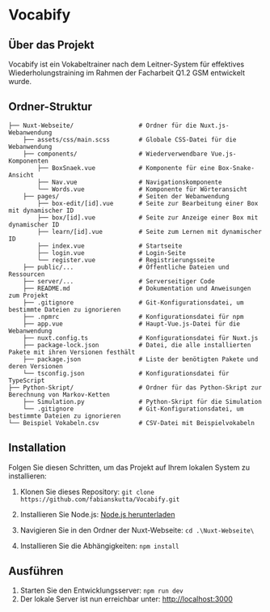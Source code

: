 # Vocabify

## Über das Projekt

Vocabify ist ein Vokabeltrainer nach dem Leitner-System für effektives Wiederholungstraining im Rahmen der Facharbeit Q1.2 GSM entwickelt wurde.

## Ordner-Struktur
    ├── Nuxt-Webseite/                  # Ordner für die Nuxt.js-Webanwendung
        ├── assets/css/main.scss        # Globale CSS-Datei für die Webanwendung
        ├── components/                 # Wiederverwendbare Vue.js-Komponenten
            ├── BoxSnaek.vue            # Komponente für eine Box-Snake-Ansicht
            ├── Nav.vue                 # Navigationskomponente
            └── Words.vue               # Komponente für Wörteransicht
        ├── pages/                      # Seiten der Webanwendung
            ├── box-edit/[id].vue       # Seite zur Bearbeitung einer Box mit dynamischer ID
            ├── box/[id].vue            # Seite zur Anzeige einer Box mit dynamischer ID
            ├── learn/[id].vue          # Seite zum Lernen mit dynamischer ID
            ├── index.vue               # Startseite
            ├── login.vue               # Login-Seite
            └── register.vue            # Registrierungsseite
        ├── public/...                  # Öffentliche Dateien und Ressourcen
        ├── server/...                  # Serverseitiger Code
        ├── README.md                   # Dokumentation und Anweisungen zum Projekt
        ├── .gitignore                  # Git-Konfigurationsdatei, um bestimmte Dateien zu ignorieren
        ├── .npmrc                      # Konfigurationsdatei für npm
        ├── app.vue                     # Haupt-Vue.js-Datei für die Webanwendung
        ├── nuxt.config.ts              # Konfigurationsdatei für Nuxt.js
        ├── package-lock.json           # Datei, die alle installierten Pakete mit ihren Versionen festhält
        ├── package.json                # Liste der benötigten Pakete und deren Versionen
        └── tsconfig.json               # Konfigurationsdatei für TypeScript
    ├── Python-Skript/                  # Ordner für das Python-Skript zur Berechnung von Markov-Ketten
        ├── Simulation.py               # Python-Skript für die Simulation
        └── .gitignore                  # Git-Konfigurationsdatei, um bestimmte Dateien zu ignorieren
    └── Beispiel Vokabeln.csv           # CSV-Datei mit Beispielvokabeln


## Installation

Folgen Sie diesen Schritten, um das Projekt auf Ihrem lokalen System zu installieren:

1. Klonen Sie dieses Repository: `git clone https://github.com/fabianskutta/Vocabify.git`

2. Installieren Sie Node.js: [Node.js herunterladen](https://nodejs.org/en/download/current)

3. Navigieren Sie in den Ordner der Nuxt-Webseite: `cd .\Nuxt-Webseite\`

4. Installieren Sie die Abhängigkeiten: `npm install`

## Ausführen

1. Starten Sie den Entwicklungsserver: `npm run dev`
2. Der lokale Server ist nun erreichbar unter: [http://localhost:3000](http://localhost:3000)
